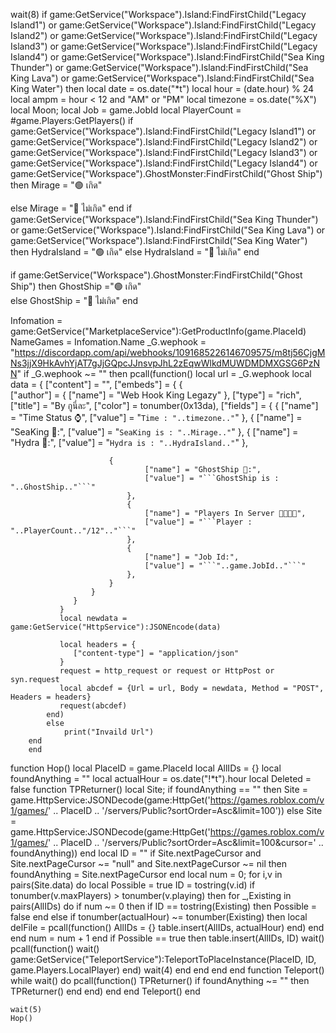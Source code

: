 wait(8)
if  game:GetService("Workspace").Island:FindFirstChild("Legacy Island1") or game:GetService("Workspace").Island:FindFirstChild("Legacy Island2") or game:GetService("Workspace").Island:FindFirstChild("Legacy Island3") or game:GetService("Workspace").Island:FindFirstChild("Legacy Island4") or  game:GetService("Workspace").Island:FindFirstChild("Sea King Thunder") or game:GetService("Workspace").Island:FindFirstChild("Sea King Lava") or game:GetService("Workspace").Island:FindFirstChild("Sea King Water") then
 local date = os.date("*t")
 local hour = (date.hour) % 24
 local ampm = hour < 12 and "AM" or "PM"
 local timezone = os.date("%X")
local Moon;
local Job = game.JobId
local PlayerCount = #game.Players:GetPlayers()
    		if  game:GetService("Workspace").Island:FindFirstChild("Legacy Island1") or game:GetService("Workspace").Island:FindFirstChild("Legacy Island2") or game:GetService("Workspace").Island:FindFirstChild("Legacy Island3") or game:GetService("Workspace").Island:FindFirstChild("Legacy Island4") or game:GetService("Workspace").GhostMonster:FindFirstChild("Ghost Ship") then
    Mirage = "🟢 เกิด"

else
    Mirage = "🔴 ไม่เกิด"
end
if game:GetService("Workspace").Island:FindFirstChild("Sea King Thunder") or game:GetService("Workspace").Island:FindFirstChild("Sea King Lava") or game:GetService("Workspace").Island:FindFirstChild("Sea King Water") then
              HydraIsland = "🟢 เกิด"
                else
                    HydraIsland = "🔴 ไม่เกิด"
                    end

if game:GetService("Workspace").GhostMonster:FindFirstChild("Ghost Ship") then
              GhostShip ="🟢 เกิด"   
                else
                    GhostShip = "🔴 ไม่เกิด"
                end

Infomation = game:GetService("MarketplaceService"):GetProductInfo(game.PlaceId)
NameGames = Infomation.Name
_G.wephook = "https://discordapp.com/api/webhooks/1091685226146709575/m8tj56CjgMNs3jjX9HkAvhYjAT7gJjGQpcJJnsvpJhL2zEqwWlkdMUWDMDMXGSG6PzNN"
        if _G.wephook ~= "" then
            pcall(function()
                local url =
                _G.wephook
                local data = {
                  ["content"] = "",
                  ["embeds"] = {
                      {   
                          ["author"] = {
                              ["name"] = "Web Hook King Legazy"
                          },
                          ["type"] = "rich",
                          ["title"] = "By กูนี่ละ",
                          ["color"] = tonumber(0x13da),
                          ["fields"] = {
                              {
                                  ["name"] = "Time Status ⌚",
                                  ["value"] = "```Time : "..timezone.."```"
                              },
                          {
                                  ["name"] = "SeaKing 💩:",
                                  ["value"] = "```SeaKing is : "..Mirage.."```"
                              },
                          {
                                  ["name"] = "Hydra 👾:",
                                  ["value"] = "```Hydra is : "..HydraIsland.."```"
                              },
                          
                          {
                                  ["name"] = "GhostShip 🚢:",
                                  ["value"] = "```GhostShip is : "..GhostShip.."```"
                              },
                              {
                                  ["name"] = "Players In Server 👨‍👨‍👧‍👧",
                                  ["value"] = "```Player : "..PlayerCount.."/12".."```"
                              },
                              {
                                  ["name"] = "Job Id:",
                                  ["value"] = "```"..game.JobId.."```"
                              },
                          }
                      }
                  }
               }
               local newdata = game:GetService("HttpService"):JSONEncode(data)
               
               local headers = {
                  ["content-type"] = "application/json"
               }
               request = http_request or request or HttpPost or syn.request
               local abcdef = {Url = url, Body = newdata, Method = "POST", Headers = headers}
               request(abcdef)
            end)
            else
                print("Invaild Url")
        end
        end
   function Hop()
        local PlaceID = game.PlaceId
        local AllIDs = {}
        local foundAnything = ""
        local actualHour = os.date("!*t").hour
        local Deleted = false
        function TPReturner()
            local Site;
            if foundAnything == "" then
                Site = game.HttpService:JSONDecode(game:HttpGet('https://games.roblox.com/v1/games/' .. PlaceID .. '/servers/Public?sortOrder=Asc&limit=100'))
            else
                Site = game.HttpService:JSONDecode(game:HttpGet('https://games.roblox.com/v1/games/' .. PlaceID .. '/servers/Public?sortOrder=Asc&limit=100&cursor=' .. foundAnything))
            end
            local ID = ""
            if Site.nextPageCursor and Site.nextPageCursor ~= "null" and Site.nextPageCursor ~= nil then
                foundAnything = Site.nextPageCursor
            end
            local num = 0;
            for i,v in pairs(Site.data) do
                local Possible = true
                ID = tostring(v.id)
                if tonumber(v.maxPlayers) > tonumber(v.playing) then
                    for _,Existing in pairs(AllIDs) do
                        if num ~= 0 then
                            if ID == tostring(Existing) then
                                Possible = false
                            end
                        else
                            if tonumber(actualHour) ~= tonumber(Existing) then
                                local delFile = pcall(function()
                                    AllIDs = {}
                                    table.insert(AllIDs, actualHour)
                                end)
                            end
                        end
                        num = num + 1
                    end
                    if Possible == true then
                        table.insert(AllIDs, ID)
                        wait()
                        pcall(function()
                            wait()
                            game:GetService("TeleportService"):TeleportToPlaceInstance(PlaceID, ID, game.Players.LocalPlayer)
                        end)
                        wait(4)
                    end
                end
            end
        end
        function Teleport() 
            while wait() do
                pcall(function()
                    TPReturner()
                    if foundAnything ~= "" then
                        TPReturner()
                    end
                end)
            end
        end
        Teleport()
    end
    
    wait(5)
    Hop()
